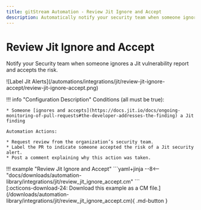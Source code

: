 ```yaml
---
title: gitStream Automation - Review Jit Ignore and Accept
description: Automatically notify your security team when someone ignores Jit vulnerabilities.
---
```

# Review Jit Ignore and Accept
Notify your Security team when someone ignores a Jit vulnerability report and accepts the risk.

<div class="automationImage" markdown="1">
![Label Jit Alerts](/automations/integrations/jit/review-jit-ignore-accept/review-jit-ignore-accept.png)
</div>
<div class="automationDescription" markdown="1">

!!! info "Configuration Description"
    Conditions (all must be true):

    * Someone [ignores and accepts](https://docs.jit.io/docs/ongoing-monitoring-of-pull-requests#the-developer-addresses-the-finding) a Jit finding

    Automation Actions:

    * Request review from the organization’s security team.
    * Label the PR to indicate someone accepted the risk of a Jit security alert.
    * Post a comment explaining why this action was taken.
</div>
<div class="automationExample" markdown="1">
!!! example "Review Jit Ignore and Accept"
    ```yaml+jinja
    --8<-- "docs/downloads/automation-library/integrations/jit/review_jit_ignore_accept.cm"
    ```
    <div class="result" markdown>
      <span>
      [:octicons-download-24: Download this example as a CM file.](/downloads/automation-library/integrations/jit/review_jit_ignore_accept.cm){ .md-button }
      </span>
    </div>
</div>